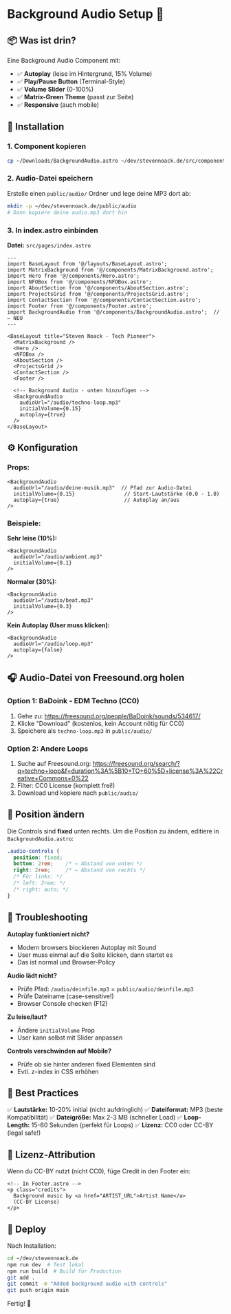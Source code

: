 # Background Audio Setup 🎵

## 📦 Was ist drin?

Eine Background Audio Component mit:
- ✅ **Autoplay** (leise im Hintergrund, 15% Volume)
- ✅ **Play/Pause Button** (Terminal-Style)
- ✅ **Volume Slider** (0-100%)
- ✅ **Matrix-Green Theme** (passt zur Seite)
- ✅ **Responsive** (auch mobile)

## 🚀 Installation

### 1. Component kopieren

```bash
cp ~/Downloads/BackgroundAudio.astro ~/dev/stevennoack.de/src/components/BackgroundAudio.astro
```

### 2. Audio-Datei speichern

Erstelle einen `public/audio/` Ordner und lege deine MP3 dort ab:

```bash
mkdir -p ~/dev/stevennoack.de/public/audio
# Dann kopiere deine audio.mp3 dort hin
```

### 3. In index.astro einbinden

**Datei:** `src/pages/index.astro`

```astro
---
import BaseLayout from '@/layouts/BaseLayout.astro';
import MatrixBackground from '@/components/MatrixBackground.astro';
import Hero from '@/components/Hero.astro';
import NFOBox from '@/components/NFOBox.astro';
import AboutSection from '@/components/AboutSection.astro';
import ProjectsGrid from '@/components/ProjectsGrid.astro';
import ContactSection from '@/components/ContactSection.astro';
import Footer from '@/components/Footer.astro';
import BackgroundAudio from '@/components/BackgroundAudio.astro';  // ← NEU
---

<BaseLayout title="Steven Noack - Tech Pioneer">
  <MatrixBackground />
  <Hero />
  <NFOBox />
  <AboutSection />
  <ProjectsGrid />
  <ContactSection />
  <Footer />
  
  <!-- Background Audio - unten hinzufügen -->
  <BackgroundAudio 
    audioUrl="/audio/techno-loop.mp3"
    initialVolume={0.15}
    autoplay={true}
  />
</BaseLayout>
```

## ⚙️ Konfiguration

### Props:

```astro
<BackgroundAudio 
  audioUrl="/audio/deine-musik.mp3"  // Pfad zur Audio-Datei
  initialVolume={0.15}                // Start-Lautstärke (0.0 - 1.0)
  autoplay={true}                     // Autoplay an/aus
/>
```

### Beispiele:

**Sehr leise (10%):**
```astro
<BackgroundAudio 
  audioUrl="/audio/ambient.mp3"
  initialVolume={0.1}
/>
```

**Normaler (30%):**
```astro
<BackgroundAudio 
  audioUrl="/audio/beat.mp3"
  initialVolume={0.3}
/>
```

**Kein Autoplay (User muss klicken):**
```astro
<BackgroundAudio 
  audioUrl="/audio/loop.mp3"
  autoplay={false}
/>
```

## 🎧 Audio-Datei von Freesound.org holen

### Option 1: BaDoink - EDM Techno (CC0)

1. Gehe zu: https://freesound.org/people/BaDoink/sounds/534617/
2. Klicke "Download" (kostenlos, kein Account nötig für CC0)
3. Speichere als `techno-loop.mp3` in `public/audio/`

### Option 2: Andere Loops

1. Suche auf Freesound.org: https://freesound.org/search/?q=techno+loop&f=duration%3A%5B10+TO+60%5D+license%3A%22Creative+Commons+0%22
2. Filter: CC0 License (komplett frei!)
3. Download und kopiere nach `public/audio/`

## 🎨 Position ändern

Die Controls sind **fixed** unten rechts. Um die Position zu ändern, editiere in `BackgroundAudio.astro`:

```css
.audio-controls {
  position: fixed;
  bottom: 2rem;    /* ← Abstand von unten */
  right: 2rem;     /* ← Abstand von rechts */
  /* Für links: */
  /* left: 2rem; */
  /* right: auto; */
}
```

## 🐛 Troubleshooting

**Autoplay funktioniert nicht?**
- Modern browsers blockieren Autoplay mit Sound
- User muss einmal auf die Seite klicken, dann startet es
- Das ist normal und Browser-Policy

**Audio lädt nicht?**
- Prüfe Pfad: `/audio/deinfile.mp3` = `public/audio/deinfile.mp3`
- Prüfe Dateiname (case-sensitive!)
- Browser Console checken (F12)

**Zu leise/laut?**
- Ändere `initialVolume` Prop
- User kann selbst mit Slider anpassen

**Controls verschwinden auf Mobile?**
- Prüfe ob sie hinter anderen fixed Elementen sind
- Evtl. z-index in CSS erhöhen

## 🎯 Best Practices

✅ **Lautstärke:** 10-20% initial (nicht aufdringlich)
✅ **Dateiformat:** MP3 (beste Kompatibilität)
✅ **Dateigröße:** Max 2-3 MB (schneller Load)
✅ **Loop-Length:** 15-60 Sekunden (perfekt für Loops)
✅ **Lizenz:** CC0 oder CC-BY (legal safe!)

## 📝 Lizenz-Attribution

Wenn du CC-BY nutzt (nicht CC0), füge Credit in den Footer ein:

```astro
<!-- In Footer.astro -->
<p class="credits">
  Background music by <a href="ARTIST_URL">Artist Name</a> 
  (CC-BY License)
</p>
```

## 🚀 Deploy

Nach Installation:

```bash
cd ~/dev/stevennoack.de
npm run dev  # Test lokal
npm run build  # Build für Production
git add .
git commit -m "Added background audio with controls"
git push origin main
```

Fertig! 🎉
